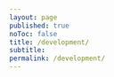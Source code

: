 ```yaml
---
layout: page
published: true
noToc: false
title: /development/
subtitle:
permalink: /development/
---
```


